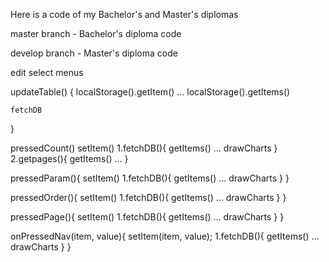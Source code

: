 Here is a code of my Bachelor's and Master's diplomas

master branch - Bachelor's diploma code

develop branch - Master's diploma code





edit select menus



updateTable()
{
    localStorage().getItem()
    ...
    localStorage().getItems()

    fetchDB
}


pressedCount()
setItem()
 1.fetchDB(){
    getItems()
    ...
    drawCharts
 }
 2.getpages(){
    getItems()
    ...
 }
 

 pressedParam(){
    setItem()
    1.fetchDB(){
        getItems()
        ...
        drawCharts
    }
 }

 pressedOrder(){
    setItem()
    1.fetchDB(){
        getItems()
        ...
        drawCharts
    }
 }

 pressedPage(){
    setItem()
    1.fetchDB(){
        getItems()
        ...
        drawCharts
    }
 }

 onPressedNav(item, value){
    setItem(item, value);
    1.fetchDB(){
        getItems()
        ...
        drawCharts
    }
 }

